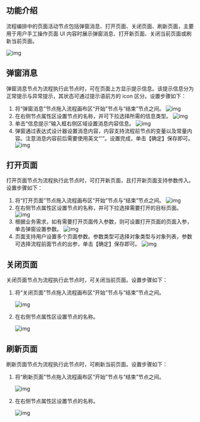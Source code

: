 
## 功能介绍

流程编排中的页面活动节点包括弹窗消息、打开页面、关闭页面、刷新页面，主要用于用户手工操作页面 UI 内容时展示弹窗消息、打开新页面、关闭当前页面或刷新当前页面。

![img](https://qcloudimg.tencent-cloud.cn/raw/189131273aa6640f6fafa06063ca7070.png) 

## 弹窗消息
弹窗消息节点为流程执行此节点时，可在页面上方显示提示信息。该提示信息分为正常提示与异常提示，其状态可通过提示语前方的 icon 区分。设置步骤如下：
1. 将“弹窗消息”节点拖入流程画布区“开始”节点与“结束”节点之间。                 ![img](https://main.qcloudimg.com/raw/1065fc0e14c52a92dda208fe9e3e002a.png)        
2. 在右侧节点属性区设置节点的名称，并可下拉选择所需的信息类型。   ![img](https://main.qcloudimg.com/raw/daa58065b650a78c87c992cb4e64fe46.png)        
3. 单击“信息提示”输入框右侧区域设置消息内容信息。
![img](https://main.qcloudimg.com/raw/957b2dc57192b2754cb46dc7325c4066.png)        
4. 弹窗通过表达式设计器设置消息内容，内容支持流程前节点的变量以及常量内容。注意消息内容前后需要使用英文“'”。设置完成，单击【确定】保存即可。
![img](https://main.qcloudimg.com/raw/2c431517442ac21357ed965fbad9635a.png)        

## 打开页面
打开页面节点为流程执行此节点时，可打开新页面，且打开新页面支持参数传入。设置步骤如下：
1. 将“打开页面”节点拖入流程画布区“开始”节点与“结束”节点之间。           ![img](https://main.qcloudimg.com/raw/86d4d20ff2a032cb85b6ab43a5d3f666.png)        
2. 在右侧节点属性区设置节点的名称，并可下拉选择需要打开的目标页面。  ![img](https://main.qcloudimg.com/raw/604afd10994c7fba978a28620303a26f.png)        
3. 根据业务需求，如有需要打开页面传入参数，则可设置打开页面的页面入参，单击弹窗设置参数。        ![img](https://main.qcloudimg.com/raw/ec068794a49a94704c69f667ef73d2b2.png)        
4. 页面支持用户设置多个页面参数。参数类型可选择对象类型与对象列表，参数可选择流程前面节点的出参，单击【确定】保存即可。
![img](https://main.qcloudimg.com/raw/405f299cb714b6811c7b886275c9898c.png)        

## 关闭页面

关闭页面节点为流程执行此节点时，可关闭当前页面。设置步骤如下：

1. 将“关闭页面”节点拖入流程画布区“开始”节点与“结束”节点之间。

   ![img](https://qcloudimg.tencent-cloud.cn/raw/fe61ca6ec67ac48ee43284daf4cfaf78.png)

2. 在右侧节点属性区设置节点的名称。

   ![img](https://qcloudimg.tencent-cloud.cn/raw/281d86075010ea257eafaf832c4a25f9.png)

## 刷新页面

刷新页面节点为流程执行此节点时，可刷新当前页面。设置步骤如下：

1. 将“刷新页面”节点拖入流程画布区“开始”节点与“结束”节点之间。  

   ![img](https://qcloudimg.tencent-cloud.cn/raw/b08b5974c87a3c2027652cbaa8aca3a6.png)

2. 在右侧节点属性区设置节点的名称。

   ![img](https://qcloudimg.tencent-cloud.cn/raw/b1c74232b8049b2f7ac0e1cac202979a.png)
